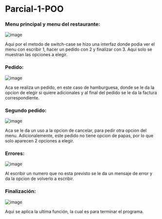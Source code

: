 # Parcial-1-POO

### Menu principal y menu del restaurante: 

![image](https://github.com/user-attachments/assets/aca82821-4ceb-4c89-91a8-f4735dbecf78)

Aqui por el metodo de switch-case se hizo una interfaz donde podia ver el menu con escribir 1, hacer un pedido con 2 y finalizar con 3. Aqui solo se muestran las opciones a elegir.

### Pedido:

![image](https://github.com/user-attachments/assets/cadb7cb6-1595-4d40-992d-576f2c3914d4)

Aca se realiza un pedido, en este caso de hamburguesa, donde se le da la opcion de elegir si quiere adicionales y al final del pedido se le da la factura correspondiente.

### Segundo pedido:

![image](https://github.com/user-attachments/assets/47bc881e-e4d5-4807-ba78-5b8489aca710)

Aca se le da un uso a la opcion de cancelar, para pedir otra opcion del menu. Adicionalemente, este pedido no tiene opcion de papas, por lo que solo aparecen 2 opciones a elegir.

### Errores:

![image](https://github.com/user-attachments/assets/33d406b1-0f24-40bc-9034-890ecee6c7e0)

Al escribir un numero que no esta previsto se le da un mensaje de error y da la opcion de volverlo a escribir.

### Finalización:

![image](https://github.com/user-attachments/assets/75dbe482-045a-4bc5-856c-5c1bf9b0016a)

Aqui se aplica la ultima función, la cual es para terminar el programa.
